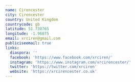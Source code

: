 ```yaml
---
name: Cirencester
city: Cirencester
country: United Kingdom
countrycode: gb
latitude: 51.738765
longitude: -1.96875
email: xrciren@gmail.com
publiciseemail: true
links:
  diaspora: ''
  facebook: 'https://www.facebook.com/xrciren/'
  instagram: 'https://www.instagram.com/xrcirencester/'
  twitter: 'https://twitter.com/xrciren'
  website: 'https://xrcirencester.co.uk'
---
```


